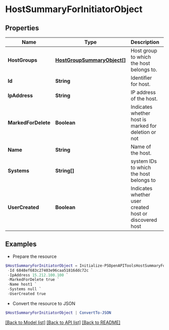 # HostSummaryForInitiatorObject
## Properties

Name | Type | Description | Notes
------------ | ------------- | ------------- | -------------
**HostGroups** | [**HostGroupSummaryObject[]**](HostGroupSummaryObject.md) | Host group to which the host belongs to. | [optional] 
**Id** | **String** | Identifier for host. | [optional] 
**IpAddress** | **String** | IP address of the host. | [optional] 
**MarkedForDelete** | **Boolean** | Indicates whether host is marked for deletion or not | [optional] 
**Name** | **String** | Name of the host. | [optional] 
**Systems** | **String[]** | system IDs to which the host belongs to | [optional] 
**UserCreated** | **Boolean** | Indicates whether user created host or discovered host | [optional] 

## Examples

- Prepare the resource
```powershell
$HostSummaryForInitiatorObject = Initialize-PSOpenAPIToolsHostSummaryForInitiatorObject  -HostGroups null `
 -Id 6848ef683c27403e96caa51816ddc72c `
 -IpAddress 15.212.100.100 `
 -MarkedForDelete true `
 -Name host1 `
 -Systems null `
 -UserCreated true
```

- Convert the resource to JSON
```powershell
$HostSummaryForInitiatorObject | ConvertTo-JSON
```

[[Back to Model list]](../README.md#documentation-for-models) [[Back to API list]](../README.md#documentation-for-api-endpoints) [[Back to README]](../README.md)

